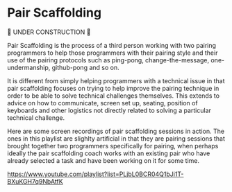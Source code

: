 Pair Scaffolding
================

:construction: UNDER CONSTRUCTION :construction:

Pair Scaffolding is the process of a third person working with two pairing programmers to help those programmers with their pairing style and their use of the pairing protocols such as ping-pong, change-the-message, one-undermanship, github-pong and so on.

It is different from simply helping programmers with a technical issue in that pair scaffolding focuses on trying to help improve the pairing technique in order to be able to solve technical challenges themselves.  This extends to advice on how to communicate, screen set up, seating, position of keyboards and other logistics not directly related to solving a particular technical challenge.

Here are some screen recordings of pair scaffolding sessions in action.  The ones in this playlist are slighlty artificial in that they are pairing sessions that brought together two programmers specifically for pairing, when perhaps ideally the pair scaffolding coach works with an existing pair who have already selected a task and have been working on it for some time.

https://www.youtube.com/playlist?list=PLjbL0BCR04Q1bJi1T-BXuKGH7q9NbAtfK
